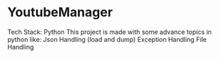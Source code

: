 # YoutubeManager
Tech Stack: Python
This project is made with some advance topics in python like:
 Json Handling (load and dump)
 Exception Handling
 File Handling

